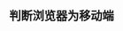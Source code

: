 
## 判断浏览器为移动端

<script type="text/javascript">
    browserRedirect();  
    function browserRedirect(){
        var sUA = navigator.userAgent.toLowerCase();
        var bIsIpad = sUA.match(/ipad/i) == 'ipad';
        var bIsIphoneOs =  sUA.match(/iphone os/i) == 'iphone os';
        var bIsMidp = sUA.match(/midp/i) == 'midp';
        var bIsUc7 = sUA.match(/rv:1.2.3.4/i) == 'rv:1.2.3.4';
        var bIsUc = sUA.match(/ucweb/i) == 'ucweb';
        var bIsAndroid = sUA.match(/android/i) == 'android';
        var bIsCE = sUA.match(/windows ce/i) == 'windows ce';
        var bIsWM = sUA.match(/windows mobile/i) == 'windows mobile';

        if(bIsIpad || bIsIphoneOs || bIsMidp || bIsUc7 || bIsUc || bIsAndroid || bIsCE || bIsWM){
            //phone
        }else{
            //PC
        }
    }
</script>